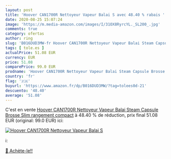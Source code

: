 ```yaml
---
layout: post
title: 'Hoover CAN1700R Nettoyeur Vapeur Balai S avec 48.40 % rabais '
date: 2020-08-25 15:07:24
image: 'https://m.media-amazon.com/images/I/31OX8RyrcYL._SL200_.jpg'
comments: true
category: ofertas
author: ring
slug: 'B016DUD3MW-fr Hoover CAN1700R Nettoyeur Vapeur Balai Steam Capsule...'
tags: [ tole.es ]
actualPrice: 51.08 EUR
currency: EUR
price: 51.08
comparePrice: 99.0 EUR
prodname: 'Hoover CAN1700R Nettoyeur Vapeur Balai Steam Capsule Brosse Slim rangement compact'
country: 'fr'
flag: '🇫🇷'
buyurl: 'https://www.amazon.fr/dp/B016DUD3MW/?tag=tolees0d-21'
descuento: '48.40'
average: '51.08'
---
```


C'est en vente [Hoover CAN1700R Nettoyeur Vapeur Balai Steam Capsule Brosse Slim rangement compact](https://www.amazon.fr/dp/B016DUD3MW/?tag=tolees0d-21)  à  48.40 % de réduction, prix final  51.08 EUR (original: 99.0 EUR) ici:

[![Hoover CAN1700R Nettoyeur Vapeur Balai S](https://m.media-amazon.com/images/I/31OX8RyrcYL._SL200_.jpg)](https://www.amazon.fr/dp/B016DUD3MW/?tag=tolees0d-21)

ℹ️:


[🛒 Achète-le!!](https://www.amazon.fr/dp/B016DUD3MW/?tag=tolees0d-21)
